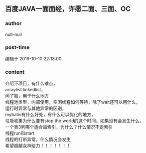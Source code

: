 ## 百度JAVA一面面经，许愿二面、三面、OC
### author 
null-null
### post-time 

编辑于  2019-10-10 22:13:00
### content 
<div class="post-topic-des nc-post-content">
 <div>
  介绍下项目，有什么难点，
 </div>
 <div>
  arraylist linkedlist，
 </div>
 <div>
  问了锁，用于什么地方
 </div>
 <div>
  线程池类型，内部使用，空闲线程如何等待，除了wait还可以用什么，
 </div>
 <div>
  运行时异常与其他异常的区别，
 </div>
 <div>
  mybatis有什么好处，有什么可以优化的地方，
 </div>
 <div>
  垃圾收集为什么要有stop the world的这个时间。如果没有会发生什么，
 </div>
 <div>
  一个表3列哪个适合加索引，为什么？什么情况不走索引
 </div>
 <div>
  线程run和start
 </div>
 <div>
  线程的打断异常，什么情况会发生
 </div>
 <div>
  希望超越女神给力！！！！！！！
 </div>
 <div>
  <img alt="" src="https://uploadfiles.nowcoder.com/images/20191010/109839333_1570716638335_05F5EAA01C822AA514E6880600205480"/>
  <br/>
 </div>
</div>
